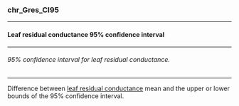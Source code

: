 ### chr_Gres_CI95



------
#### Leaf residual conductance 95% confidence interval



------
###### 95% confidence interval for leaf residual conductance.



------
Difference between [leaf residual conductance](./chr_Gres.md) mean and the upper or lower bounds of the 95% confidence interval.